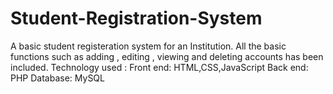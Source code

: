 # Student-Registration-System

A basic student registeration system for an Institution. All the basic functions such as adding , editing , viewing and deleting accounts has been included.
Technology used :
      Front end: HTML,CSS,JavaScript
      Back end: PHP
      Database: MySQL
